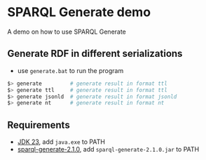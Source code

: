 # SPARQL Generate demo

A demo on how to use SPARQL Generate

## Generate RDF in different serializations

- use `generate.bat` to run the program
```bash
$> generate         # generate result in format ttl
$> generate ttl     # generate result in format ttl
$> generate jsonld  # generate result in format jsonld
$> generate nt      # generate result in format nt
```

## Requirements

- [JDK 23](https://jdk.java.net/23/), add `java.exe` to PATH
- [sparql-generate-2.1.0](https://github.com/sparql-generate/sparql-generate/tags), add `sparql-generate-2.1.0.jar` to PATH